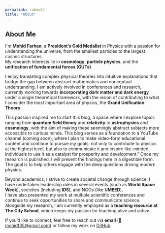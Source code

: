 ```yaml
---
permalink: /about/
title: "About"
---
```


## About Me

I'm **Mohid Farhan**, a **President’s Gold Medalist** in Physics with a passion for understanding the universe, from the smallest particles to the largest cosmic structures.  
My research interests lie in **cosmology**, **particle physics**, and the **unification of fundamental forces (GUTs)**.

I enjoy translating complex physical theories into intuitive explanations that bridge the gap between abstract mathematics and conceptual understanding. I am actively involved in conferences and research, currently working towards **incorporating dark matter and dark energy** under a single theoretical framework, with the vision of contributing to what I consider the most important area of physics, the **Grand Unification Theory**.

This passion inspired me to start this blog, a space where I explore topics ranging from **quantum field theory** and **relativity** to **astrophysics** and **cosmology**, with the aim of making these seemingly abstract subjects more accessible to curious minds. This blog serves as a foundation to a YouTube channel (coming soon), where I plan to make video-form educational content and continue to pursue my goals: not only to contribute to physics at the highest level, but also to communicate it and inspire like-minded individuals to use it as a catalyst for prosperity and development.”
Once my research is published, I will present the findings here in a digestible form. The goal is to help others engage with the deep questions driving modern physics.

Beyond academics, I strive to create societal change through science. I have undertaken leadership roles in several events (such as **World Space Week**), societies (including **IDS**), and NGOs (like **UMEED**).  
I have also presented my work at multiple scientific conferences and continue to seek opportunities to share and communicate science. Alongside my research, I am currently employed as a **teaching resource at The City School**, which keeps my passion for teaching alive and active.


If you’d like to connect, feel free to reach out via **email** (📧 [mohidf35@gmail.com](mailto:mohidf35@gmail.com)) or follow my work on [GitHub](https://github.com/mohidfarhan).
